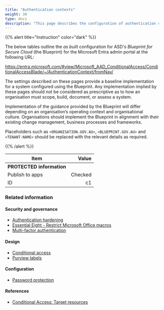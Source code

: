 ```yaml
---
title: "Authentication contexts"
weight: 30
type: docs
description: "This page describes the configuration of authentication contexts within Microsoft Entra ID associated with systems built according to the guidance provided by ASD's Blueprint for Secure Cloud."
---
```


{{% alert title="Instruction" color="dark" %}}

The below tables outline the _as built_ configuration for ASD's _Blueprint for Secure Cloud_ (the Blueprint) for the Microsoft Entra admin portal at the following URL:

<https://entra.microsoft.com/#view/Microsoft_AAD_ConditionalAccess/ConditionalAccessBlade/~/AuthenticationContext/fromNav/>

The settings described on these pages provide a baseline implementation for a system configured using the Blueprint. Any implementation implied by these pages should not be considered as prescriptive as to how an organisation must scope, build, document, or assess a system.

Implementation of the guidance provided by the Blueprint will differ depending on an organisation’s operating context and organisational culture. Organisations should implement the Blueprint in alignment with their existing change management, business processes and frameworks.

Placeholders such as `<ORGANISATION.GOV.AU>`, `<BLUEPRINT.GOV.AU>` and `<TENANT-NAME>` should be replaced with the relevant details as required.

{{% /alert %}}

| Item                      |   Value |
| ------------------------- | ------: |
| **PROTECTED information** |         |
| Publish to apps           | Checked |
| ID                        |      c1 |

### Related information

#### Security and governance

- [Authentication hardening](/security-and-governance/system-security-plan/system-hardening-authentication)
- [Essential Eight - Restrict Microsoft Office macros](/security-and-governance/essential-eight/restrict-microsoft-office-macros)
- [Multi-factor authentication](/security-and-governance/essential-eight/multi-factor-authentication)

#### Design

- [Conditional access](/design/platform/identity/conditional-access)
- [Purview labels](/design/shared-services/purview/labelling-and-classification)

#### Configuration

- [Password protection](/configuration/entra-id/protection/authentication-methods/password-protection)

#### References

- [Conditional Access: Target resources](https://learn.microsoft.com/entra/identity/conditional-access/concept-conditional-access-cloud-apps#authentication-context)
